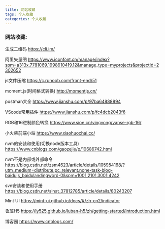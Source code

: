 ```yaml
---
title: 网站收藏
tags: 个人收藏
categories: 个人收藏
---
```


### **网站收藏:**

生成二维码  	https://cli.im/

阿里矢量图  	https://www.iconfont.cn/manage/index?spm=a313x.7781069.1998910419.12&manage_type=myprojects&projectId=2302652

js文件压缩	 https://c.runoob.com/front-end/51

moment.js(时间格式转换)	  http://momentjs.cn/

postman大全	 https://www.jianshu.com/p/97ba64888894

VScode常用插件	 https://www.jianshu.com/p/fc4dcb2043f6

RGB和16进制颜色转换	 https://www.sioe.cn/yingyong/yanse-rgb-16/

小火柴前端小站	 https://www.xiaohuochai.cc/

nvm的安装和使用(切换node版本工具)	 https://www.cnblogs.com/gaozejie/p/10689742.html

nvm不是内部或外部命令	 https://blog.csdn.net/zsm4623/article/details/105954168/?utm_medium=distribute.pc_relevant.none-task-blog-baidujs_baidulandingword-0&spm=1001.2101.3001.4242

svn安装和使用手册	 https://blog.csdn.net/sinat_37812785/article/details/80243207

Mint UI	 https://mint-ui.github.io/docs/#/zh-cn2/indicator

鲁班H5	 https://ly525.github.io/luban-h5/zh/getting-started/introduction.html

博客园	https://www.cnblogs.com/

